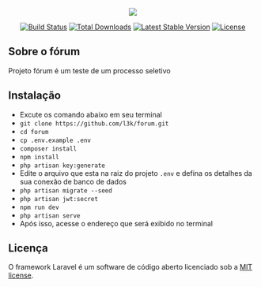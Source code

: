 <p align="center"><img src="https://laravel.com/assets/img/components/logo-laravel.svg"></p>

<p align="center">
<a href="https://travis-ci.org/laravel/framework"><img src="https://travis-ci.org/laravel/framework.svg" alt="Build Status"></a>
<a href="https://packagist.org/packages/laravel/framework"><img src="https://poser.pugx.org/laravel/framework/d/total.svg" alt="Total Downloads"></a>
<a href="https://packagist.org/packages/laravel/framework"><img src="https://poser.pugx.org/laravel/framework/v/stable.svg" alt="Latest Stable Version"></a>
<a href="https://packagist.org/packages/laravel/framework"><img src="https://poser.pugx.org/laravel/framework/license.svg" alt="License"></a>
</p>

## Sobre o fórum

Projeto fórum é um teste de um processo seletivo


## Instalação

- Excute os comando abaixo em seu terminal 
- `git clone https://github.com/l3k/forum.git`
- `cd forum`
- `cp .env.example .env`
- `composer install`
- `npm install`
- `php artisan key:generate`
- Edite o arquivo que esta na raiz do projeto `.env` e defina os detalhes da sua conexão de banco de dados
- `php artisan migrate --seed`
- `php artisan jwt:secret`
- `npm run dev`
- `php artisan serve`
- Após isso, acesse o endereço que será exibido no terminal


## Licença

O framework Laravel é um software de código aberto licenciado sob a [MIT license](https://opensource.org/licenses/MIT).
